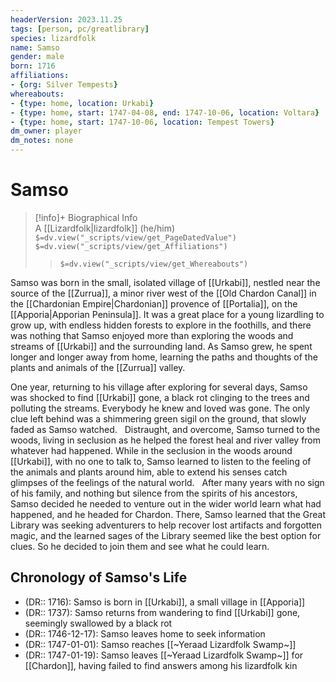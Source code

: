 ```yaml
---
headerVersion: 2023.11.25
tags: [person, pc/greatlibrary]
species: lizardfolk
name: Samso
gender: male
born: 1716
affiliations:
- {org: Silver Tempests}
whereabouts: 
- {type: home, location: Urkabi}
- {type: home, start: 1747-04-08, end: 1747-10-06, location: Voltara}
- {type: home, start: 1747-10-06, location: Tempest Towers}
dm_owner: player
dm_notes: none
---
```

# Samso
>[!info]+ Biographical Info  
> A [[Lizardfolk|lizardfolk]] (he/him)  
> `$=dv.view("_scripts/view/get_PageDatedValue")`  
> `$=dv.view("_scripts/view/get_Affiliations")`  
>> `$=dv.view("_scripts/view/get_Whereabouts")`

Samso was born in the small, isolated village of [[Urkabi]], nestled near the source of the [[Zurrua]], a minor river west of the [[Old Chardon Canal]] in the [[Chardonian Empire|Chardonian]] provence of [[Portalia]], on the [[Apporia|Apporian Peninsula]]. It was a great place for a young lizardling to grow up, with endless hidden forests to explore in the foothills, and there was nothing that Samso enjoyed more than exploring the woods and streams of [[Urkabi]] and the surrounding land. As Samso grew, he spent longer and longer away from home, learning the paths and thoughts of the plants and animals of the [[Zurrua]] valley. 

One year, returning to his village after exploring for several days, Samso was shocked to find [[Urkabi]] gone,  a black rot clinging to the trees and polluting the streams. Everybody he knew and loved was gone. The only clue left behind was a shimmering green sigil on the ground, that slowly faded as Samso watched.
 
Distraught, and overcome, Samso turned to the woods, living in seclusion as he helped the forest heal and river valley from whatever had happened. While in the seclusion in the woods around [[Urkabi]], with no one to talk to, Samso learned to listen to the feeling of the animals and plants around him, able to extend his senses catch glimpses of the feelings of the natural world.
 
After many years with no sign of his family, and nothing but silence from the spirits of his ancestors, Samso decided he needed to venture out in the wider world learn what had happened, and he headed for Chardon. There, Samso learned that the Great Library was seeking adventurers to help recover lost artifacts and forgotten magic, and the learned sages of the Library seemed like the best option for clues. So he decided to join them and see what he could learn.
## Chronology of Samso's Life

- (DR:: 1716): Samso is born in [[Urkabi]], a small village in [[Apporia]]
- (DR:: 1737): Samso returns from wandering to find [[Urkabi]] gone, seemingly swallowed by a black rot
- (DR:: 1746-12-17): Samso leaves home to seek information
- (DR:: 1747-01-01): Samso reaches [[~Yeraad Lizardfolk Swamp~]]
- (DR:: 1747-01-19): Samso leaves [[~Yeraad Lizardfolk Swamp~]] for [[Chardon]], having failed to find answers among his lizardfolk kin